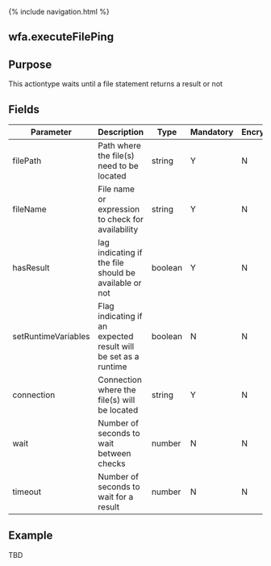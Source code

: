 {% include navigation.html %}
## wfa.executeFilePing
## Purpose
This actiontype waits until a file statement returns a result or not

## Fields

|Parameter|Description|Type|Mandatory|Encrypted|
|---------|-----------|----|---------|---------|
|filePath|Path where the file(s) need to be located|string|Y|N|
|fileName|File name or expression to check for availability|string|Y|N|
|hasResult|lag indicating if the file should be available or not|boolean|Y|N|
|setRuntimeVariables|Flag indicating if an expected result will be set as a runtime|boolean|N|N|
|connection|Connection where the file(s) will be located|string|Y|N|
|wait|Number of seconds to wait between checks|number|N|N|
|timeout|Number of seconds to wait for a result|number|N|N|

## Example
TBD

